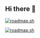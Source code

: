 ## Hi there 👋

<!--
**revengelion/revengelion** is a ✨ _special_ ✨ repository because its `README.md` (this file) appears on your GitHub profile.

Here are some ideas to get you started:

- 🔭 I’m currently working on ...
- 🌱 I’m currently learning ...
- 👯 I’m looking to collaborate on ...
- 🤔 I’m looking for help with ...
- 💬 Ask me about ...
- 📫 How to reach me: ...
- 😄 Pronouns: ...
- ⚡ Fun fact: ...
-->

[![roadmap.sh](https://roadmap.sh/card/wide/68013b806057cdb1a24b085e?variant=dark)](https://roadmap.sh)

[![roadmap.sh](https://roadmap.sh/card/wide/68013b806057cdb1a24b085e?variant=dark)](https://roadmap.sh)
